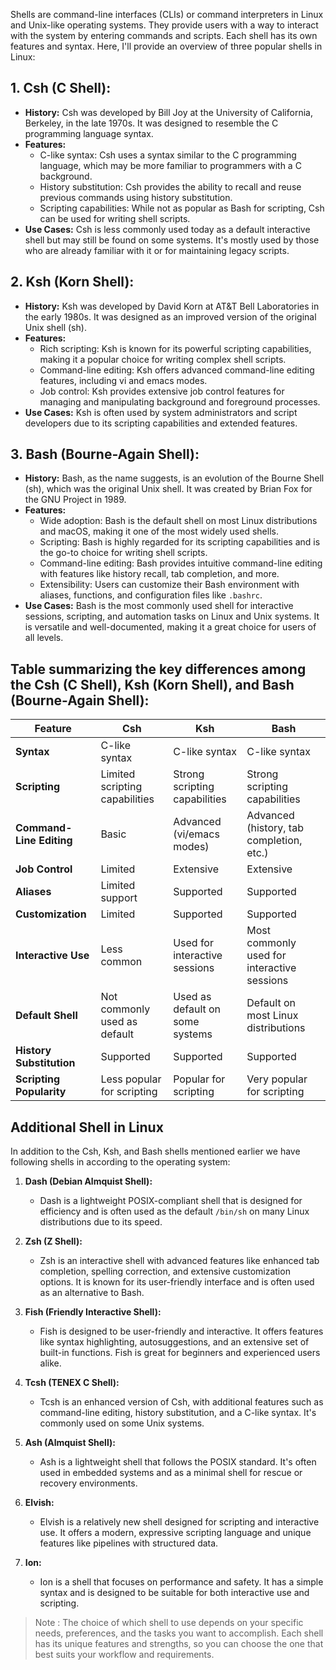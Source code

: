 Shells are command-line interfaces (CLIs) or command interpreters in Linux and Unix-like operating systems. They provide users with a way to interact with the system by entering commands and scripts. Each shell has its own features and syntax. Here, I'll provide an overview of three popular shells in Linux:

## 1. Csh (C Shell):
   - **History:** Csh was developed by Bill Joy at the University of California, Berkeley, in the late 1970s. It was designed to resemble the C programming language syntax.
   - **Features:**
     - C-like syntax: Csh uses a syntax similar to the C programming language, which may be more familiar to programmers with a C background.
     - History substitution: Csh provides the ability to recall and reuse previous commands using history substitution.
     - Scripting capabilities: While not as popular as Bash for scripting, Csh can be used for writing shell scripts.
   - **Use Cases:** Csh is less commonly used today as a default interactive shell but may still be found on some systems. It's mostly used by those who are already familiar with it or for maintaining legacy scripts.

## 2. Ksh (Korn Shell):
   - **History:** Ksh was developed by David Korn at AT&T Bell Laboratories in the early 1980s. It was designed as an improved version of the original Unix shell (sh).
   - **Features:**
     - Rich scripting: Ksh is known for its powerful scripting capabilities, making it a popular choice for writing complex shell scripts.
     - Command-line editing: Ksh offers advanced command-line editing features, including vi and emacs modes.
     - Job control: Ksh provides extensive job control features for managing and manipulating background and foreground processes.
   - **Use Cases:** Ksh is often used by system administrators and script developers due to its scripting capabilities and extended features.

## 3. Bash (Bourne-Again Shell):
   - **History:** Bash, as the name suggests, is an evolution of the Bourne Shell (sh), which was the original Unix shell. It was created by Brian Fox for the GNU Project in 1989.
   - **Features:**
     - Wide adoption: Bash is the default shell on most Linux distributions and macOS, making it one of the most widely used shells.
     - Scripting: Bash is highly regarded for its scripting capabilities and is the go-to choice for writing shell scripts.
     - Command-line editing: Bash provides intuitive command-line editing with features like history recall, tab completion, and more.
     - Extensibility: Users can customize their Bash environment with aliases, functions, and configuration files like `.bashrc`.
   - **Use Cases:** Bash is the most commonly used shell for interactive sessions, scripting, and automation tasks on Linux and Unix systems. It is versatile and well-documented, making it a great choice for users of all levels.

## Table summarizing the key differences among the Csh (C Shell), Ksh (Korn Shell), and Bash (Bourne-Again Shell):

| Feature                  | Csh                          | Ksh                           | Bash                          |
|--------------------------|------------------------------|-------------------------------|-------------------------------|
| **Syntax**               | C-like syntax                | C-like syntax                | C-like syntax                |
| **Scripting**            | Limited scripting capabilities | Strong scripting capabilities | Strong scripting capabilities |
| **Command-Line Editing** | Basic                        | Advanced (vi/emacs modes)     | Advanced (history, tab completion, etc.) |
| **Job Control**          | Limited                      | Extensive                     | Extensive                     |
| **Aliases**              | Limited support              | Supported                     | Supported                     |
| **Customization**        | Limited                      | Supported                     | Supported                     |
| **Interactive Use**      | Less common                  | Used for interactive sessions | Most commonly used for interactive sessions |
| **Default Shell**        | Not commonly used as default | Used as default on some systems | Default on most Linux distributions |
| **History Substitution**  | Supported                    | Supported                     | Supported                     |
| **Scripting Popularity**  | Less popular for scripting   | Popular for scripting         | Very popular for scripting     |

## Additional Shell in Linux
In addition to the Csh, Ksh, and Bash shells mentioned earlier we have following shells in according to the operating system:

1. **Dash (Debian Almquist Shell):**
   - Dash is a lightweight POSIX-compliant shell that is designed for efficiency and is often used as the default `/bin/sh` on many Linux distributions due to its speed.

2. **Zsh (Z Shell):**
   - Zsh is an interactive shell with advanced features like enhanced tab completion, spelling correction, and extensive customization options. It is known for its user-friendly interface and is often used as an alternative to Bash.

3. **Fish (Friendly Interactive Shell):**
   - Fish is designed to be user-friendly and interactive. It offers features like syntax highlighting, autosuggestions, and an extensive set of built-in functions. Fish is great for beginners and experienced users alike.

4. **Tcsh (TENEX C Shell):**
   - Tcsh is an enhanced version of Csh, with additional features such as command-line editing, history substitution, and a C-like syntax. It's commonly used on some Unix systems.

5. **Ash (Almquist Shell):**
   - Ash is a lightweight shell that follows the POSIX standard. It's often used in embedded systems and as a minimal shell for rescue or recovery environments.

6. **Elvish:**
   - Elvish is a relatively new shell designed for scripting and interactive use. It offers a modern, expressive scripting language and unique features like pipelines with structured data.

7. **Ion:**
   - Ion is a shell that focuses on performance and safety. It has a simple syntax and is designed to be suitable for both interactive use and scripting.

> Note : The choice of which shell to use depends on your specific needs, preferences, and the tasks you want to accomplish. Each shell has its unique features and strengths, so you can choose the one that best suits your workflow and requirements.